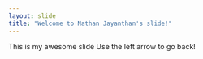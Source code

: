 ```yaml
---
layout: slide
title: "Welcome to Nathan Jayanthan's slide!"
---
```

This is my awesome slide
Use the left arrow to go back!
